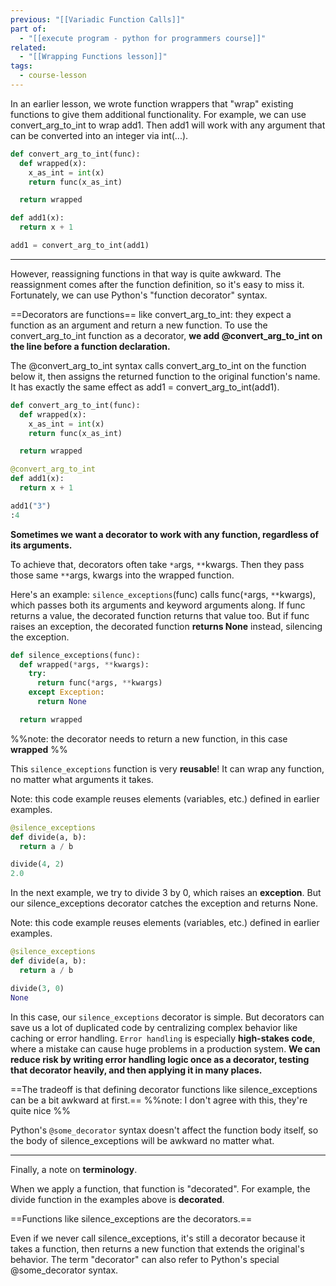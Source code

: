 ```yaml
---
previous: "[[Variadic Function Calls]]"
part of:
  - "[[execute program - python for programmers course]]"
related:
  - "[[Wrapping Functions lesson]]"
tags:
  - course-lesson
---
```

In an earlier lesson, we wrote function wrappers that "wrap" existing functions to give them additional functionality. For example, we can use convert_arg_to_int to wrap add1. Then add1 will work with any argument that can be converted into an integer via int(...).

```python
def convert_arg_to_int(func):
  def wrapped(x):
    x_as_int = int(x)
    return func(x_as_int)

  return wrapped

def add1(x):
  return x + 1

add1 = convert_arg_to_int(add1)
```
___
However, reassigning functions in that way is quite awkward. The reassignment comes after the function definition, so it's easy to miss it. Fortunately, we can use Python's "function decorator" syntax.

==Decorators are functions== like convert_arg_to_int: they expect a function as an argument and return a new function. To use the convert_arg_to_int function as a decorator, **we add @convert_arg_to_int on the line before a function declaration.**

The @convert_arg_to_int syntax calls convert_arg_to_int on the function below it, then assigns the returned function to the original function's name. It has exactly the same effect as add1 = convert_arg_to_int(add1).

```python
def convert_arg_to_int(func):
  def wrapped(x):
    x_as_int = int(x)
    return func(x_as_int)

  return wrapped
```

```python
@convert_arg_to_int
def add1(x):
  return x + 1

add1("3")
:4
```

**Sometimes we want a decorator to work with any function, regardless of its arguments.** 

To achieve that, decorators often take `*a`rgs, `**`kwargs. 
Then they pass those same `**`args, kwargs into the wrapped function.

Here's an example: `silence_exceptions`(func) calls func(`*`args, `**`kwargs), which passes both its arguments and keyword arguments along. If func returns a value, the decorated function returns that value too. 
But if func raises an exception, the decorated function **returns None** instead, silencing the exception.

```python
def silence_exceptions(func):
  def wrapped(*args, **kwargs):
    try:
      return func(*args, **kwargs)
    except Exception:
      return None

  return wrapped
```

%%note: the decorator needs to return a new function, in this case **wrapped** %%

This `silence_exceptions` function is very **reusable**! It can wrap any function, no matter what arguments it takes.

Note: this code example reuses elements (variables, etc.) defined in earlier examples.
```python
@silence_exceptions
def divide(a, b):
  return a / b

divide(4, 2)
2.0
```

In the next example, we try to divide 3 by 0, which raises an **exception**. But our silence_exceptions decorator catches the exception and returns None.

Note: this code example reuses elements (variables, etc.) defined in earlier examples.
```python
@silence_exceptions
def divide(a, b):
  return a / b

divide(3, 0)
None
```

In this case, our `silence_exceptions` decorator is simple. But decorators can save us a lot of duplicated code by centralizing complex behavior like caching or error handling. 
`Error handling` is especially **high-stakes code**, where a mistake can cause huge problems in a production system. **We can reduce risk by writing error handling logic once as a decorator, testing that decorator heavily, and then applying it in many places.**

==The tradeoff is that defining decorator functions like silence_exceptions can be a bit awkward at first.==
%%note: I don't agree with this, they're quite nice %%

Python's `@some_decorator` syntax doesn't affect the function body itself, so the body of silence_exceptions will be awkward no matter what. 

___
Finally, a note on **terminology**. 

When we apply a function, that function is "decorated". For example, the divide function in the examples above is **decorated**.

==Functions like silence_exceptions are the decorators.== 

Even if we never call silence_exceptions, it's still a decorator because it takes a function, then returns a new function that extends the original's behavior. The term "decorator" can also refer to Python's special @some_decorator syntax.